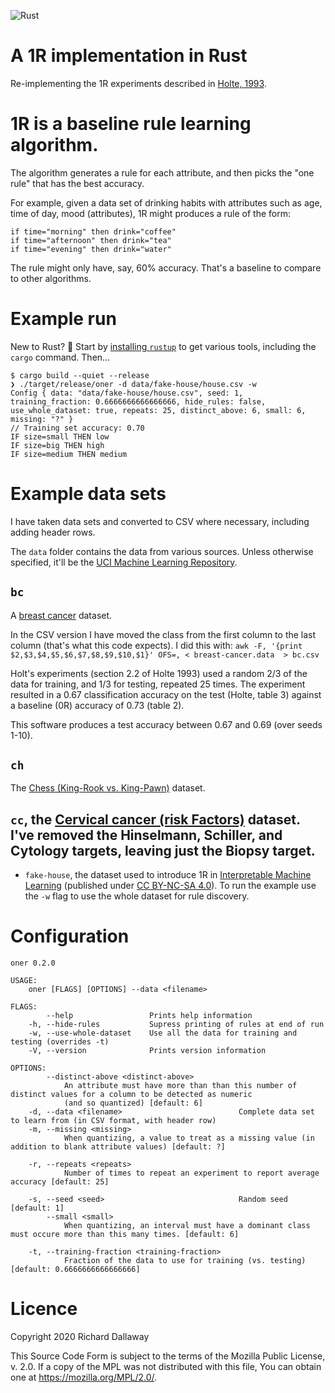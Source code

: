 ![Rust](https://github.com/d6y/oner/workflows/Rust/badge.svg)

# A 1R implementation in Rust

Re-implementing the 1R experiments described in [Holte, 1993](https://doi.org/10.1023/A:1022631118932).

# 1R is a baseline rule learning algorithm.

The algorithm generates a rule for each attribute, and then picks the "one rule" that has the best accuracy.

For example, given a data set of drinking habits with attributes such as age, time of day, mood (attributes), 1R might produces a rule of the form:

```
if time="morning" then drink="coffee"
if time="afternoon" then drink="tea"
if time="evening" then drink="water"
```

The rule might only have, say, 60% accuracy. 
That's a baseline to compare to other algorithms.

# Example run

 New to Rust? :wave: Start by [installing `rustup`](https://www.rust-lang.org/learn/get-started) to get various tools, including the `cargo` command. Then...

```
$ cargo build --quiet --release
❯ ./target/release/oner -d data/fake-house/house.csv -w
Config { data: "data/fake-house/house.csv", seed: 1, training_fraction: 0.6666666666666666, hide_rules: false, use_whole_dataset: true, repeats: 25, distinct_above: 6, small: 6, missing: "?" }
// Training set accuracy: 0.70
IF size=small THEN low
IF size=big THEN high
IF size=medium THEN medium
```

# Example data sets

I have taken data sets and converted to CSV where necessary, including adding header rows.

The `data` folder contains the data from various sources. Unless otherwise specified, it'll be the [UCI Machine Learning Repository](https://archive.ics.uci.edu/ml/citation_policy.html).

## `bc`

A [breast cancer](https://archive.ics.uci.edu/ml/datasets/Breast+Cancer) dataset.

In the CSV version I have moved the class from the first column to the last column (that's what this code expects). 
I did this with: `awk -F, '{print $2,$3,$4,$5,$6,$7,$8,$9,$10,$1}' OFS=, < breast-cancer.data  > bc.csv`

Holt's experiments (section 2.2 of Holte 1993) used a random 2/3 of the data for training, and 1/3 for testing, repeated 25 times.
The experiment resulted in a 0.67 classification accuracy on the test (Holte, table 3) against a baseline (0R) accuracy of 0.73 (table 2).

This software produces a test accuracy between 0.67 and 0.69 (over seeds 1-10).

## `ch`
The [Chess (King-Rook vs. King-Pawn)](https://archive.ics.uci.edu/ml/datasets/Chess+%28King-Rook+vs.+King-Pawn%29) dataset.

## `cc`, the [Cervical cancer (risk Factors)](https://archive.ics.uci.edu/ml/datasets/Cervical+cancer+%28Risk+Factors%29) dataset. I've removed the Hinselmann, Schiller, and Cytology targets, leaving just the Biopsy target.

- `fake-house`, the dataset used to introduce 1R in [Interpretable Machine Learning](https://christophm.github.io/interpretable-ml-book/rules.html#learn-rules-from-a-single-feature-oner) (published under [CC BY-NC-SA 4.0](https://creativecommons.org/licenses/by-nc-sa/4.0/)). To run the example use the `-w` flag to use the whole dataset for rule discovery.


# Configuration

```
oner 0.2.0

USAGE:
    oner [FLAGS] [OPTIONS] --data <filename>

FLAGS:
        --help                 Prints help information
    -h, --hide-rules           Supress printing of rules at end of run
    -w, --use-whole-dataset    Use all the data for training and testing (overrides -t)
    -V, --version              Prints version information

OPTIONS:
        --distinct-above <distinct-above>
            An attribute must have more than than this number of distinct values for a column to be detected as numeric
            (and so quantized) [default: 6]
    -d, --data <filename>                          Complete data set to learn from (in CSV format, with header row)
    -m, --missing <missing>
            When quantizing, a value to treat as a missing value (in addition to blank attribute values) [default: ?]

    -r, --repeats <repeats>
            Number of times to repeat an experiment to report average accuracy [default: 25]

    -s, --seed <seed>                              Random seed [default: 1]
        --small <small>
            When quantizing, an interval must have a dominant class must occure more than this many times. [default: 6]

    -t, --training-fraction <training-fraction>
            Fraction of the data to use for training (vs. testing) [default: 0.6666666666666666]
```

# Licence

Copyright 2020 Richard Dallaway

This Source Code Form is subject to the terms of the Mozilla Public
License, v. 2.0. If a copy of the MPL was not distributed with this
file, You can obtain one at <https://mozilla.org/MPL/2.0/>.
